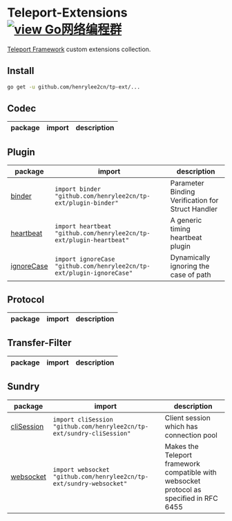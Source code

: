 # Teleport-Extensions [![view Go网络编程群](https://img.shields.io/badge/官方QQ群-Go网络编程(42730308)-27a5ea.svg?style=flat-square)](http://jq.qq.com/?_wv=1027&k=fzi4p1)

[Teleport Framework](https://github.com/henrylee2cn/teleport) custom extensions collection.


## Install

```sh
go get -u github.com/henrylee2cn/tp-ext/...
```

## Codec

package|import|description
----|------|-----------

## Plugin

package|import|description
----|------|-----------
[binder](https://github.com/henrylee2cn/tp-ext/blob/master/plugin-binder)|`import binder "github.com/henrylee2cn/tp-ext/plugin-binder"`|Parameter Binding Verification for Struct Handler
[heartbeat](https://github.com/henrylee2cn/tp-ext/blob/master/plugin-heartbeat)|`import heartbeat "github.com/henrylee2cn/tp-ext/plugin-heartbeat"`|A generic timing heartbeat plugin
[ignoreCase](https://github.com/henrylee2cn/tp-ext/blob/master/plugin-ignoreCase)|`import ignoreCase "github.com/henrylee2cn/tp-ext/plugin-ignoreCase"`|Dynamically ignoring the case of path

## Protocol

package|import|description
----|------|-----------

## Transfer-Filter

package|import|description
----|------|-----------

## Sundry

package|import|description
----|------|-----------
[cliSession](https://github.com/henrylee2cn/tp-ext/blob/master/sundry-cliSession)|`import cliSession "github.com/henrylee2cn/tp-ext/sundry-cliSession"`|Client session which has connection pool
[websocket](https://github.com/henrylee2cn/tp-ext/blob/master/sundry-websocket)|`import websocket "github.com/henrylee2cn/tp-ext/sundry-websocket"`|Makes the Teleport framework compatible with websocket protocol as specified in RFC 6455
